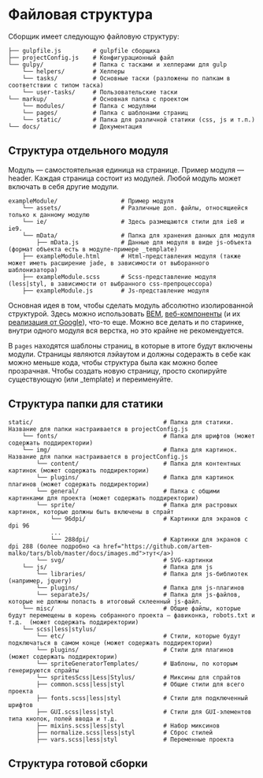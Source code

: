 Файловая структура
==================

Сборщик имеет следующую файловую структуру:

```
├── gulpfile.js         # gulpfile сборщика
├── projectConfig.js    # Конфигурационный файл
└── gulpy/              # Папка с тасками и хелперами для gulp
    └── helpers/        # Хелперы
    └── tasks/          # Основные таски (разложены по папкам в соответствии с типом таска)
    └── user-tasks/     # Пользовательские таски
└── markup/             # Основная папка с проектом
    └── modules/        # Папка с модулями
    └── pages/          # Папка с шаблонами страниц
    └── static/         # Папка для различной статики (css, js и т.п.)
└── docs/               # Документация
```


Структура отдельного модуля
---------------------------

Модуль — самостоятельная единица на странице. Пример модуля — header. Каждая страница состоит из модулей. Любой модуль может включать в себя другие модули.

```
exampleModule/                  # Пример модуля
    └── assets/                 # Различные доп. файлы, относящиейся только к данному модулю
    └── ie/                     # Здесь размещаются стили для ie8 и ie9.
    └── mData/                  # Папка для хранения данных для модуля
        ├── mData.js            # Данные для модуля в виде js-объекта (формат объекта есть в модуле-примере _template)
    ├── exampleModule.html      # Html-представления модуля (также может иметь расширение jade, в зависимости от выборанного шаблонизатора)
    ├── exampleModule.scss      # Scss-представление модуля (less|styl, в зависимости от выбранного css-препроцессора)
    ├── exampleModule.js        # Js-представление модуля

```

Основная идея в том, чтобы сделать модуль абсолютно изолированной структурой. Здесь можно использовать <a href="https://ru.bem.info/" target="_blank">BEM</a>,  <a href="http://webcomponents.org/" target="_blank">веб-компоненты</a> (и их <a href="https://www.polymer-project.org/" target="_blank">реализация от Google</a>), что-то еще. Можно все делать и по старинке, внутри одного модуля вся верстка, но это крайне не рекомендуется.

В `pages` находятся шаблоны страниц, в которые в итоге будут включены модули. Страницы являются лэйаутом и должны содеражть в себе как можно меньше кода, чтобы структура была как можно более прозрачная.
Чтобы создать новую страницу, просто скопируйте существующую (или _template) и переименуйте.

Структура папки для статики
---------------------------

```
static/                                     # Папка для статики. Название для папки настраивается в projectConfig.js
    └── fonts/                              # Папка для шрифтов (может содержать поддиректории)
    └── img/                                # Папка для картинок. Название для папки настраивается в projectConfig.js
        └── content/                        # Папка для контентных картинок (может содержать поддиректории)
        └── plugins/                        # Папка для картинок плагинов (может содержать поддиректории)
        └── general/                        # Папка с общими картинками для проекта (может содержать поддиректории)
        └── sprite/                         # Папка для растровых картинок, которые должны быть включены в спрайт 
            └── 96dpi/                      # Картинки для экранов с dpi 96
            ...
            └── 288dpi/                     # Картинки для экранов с dpi 288 (более подробно <a href="https://github.com/artem-malko/tars/blob/master/docs/images.md">тут</a>)
        └── svg/                            # SVG-картинки
    └── js/                                 # Папка для js
        └── libraries/                      # Папка для js-библиотек (например, jquery)
        └── plugins/                        # Папка для js-плагинов
        └── separateJs/                     # Папка для js-файлов, которые не должны попасть в итоговый склеенный js-файл.
    └── misc/                               # Общие файлы, которые будут перемещены в корень собранного проекта — фавиконка, robots.txt и т.д.  (может содержать поддиректории)
    └── scss|less|stylus/                   
        └── etc/                            # Стили, которые будут подключаться в самом конце (может содержать поддиректории)
        └── plugins/                        # Стили для плагинов (может содержать поддиректории)
        └── spriteGeneratorTemplates/       # Шаблоны, по которым генерируются спрайты
        └── spritesScss|Less|Stylus/        # Миксины для спрайтов  
        ├── common.scss|less|styl           # Общие стили для всего проекта
        ├── fonts.scss|less|styl            # Стили для подключенный шрифтов
        ├── GUI.scss|less|styl              # Стили для GUI-элементов типа кнопок, полей ввода и т.д.
        ├── mixins.scss|less|styl           # Набор миксинов
        ├── normalize.scss|less|styl        # Сброс стилей
        ├── vars.scss|less|styl             # Переменные проекта
```

Структура готовой сборки
-------------------------